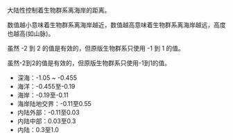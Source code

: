 大陆性控制着生物群系离海岸的距离。

数值越小意味着生物群系离海岸越近，数值越高意味着生物群系离海岸越远，高度也越高(如山脉)。

虽然 -2 到 2 的值是有效的，但原版生物群系只使用 -1 到 1 的值。

虽然-2到2的值是有效的，但原版生物群系只使用-1到1的值。

* 深海：-1.05 ~ -0.455
* 海洋：-0.455至-0.19
* 海岸：-0.19至-0.11
* 海岸陆地交界：-0.11至0.55
* 内陆外部：-0.11至0.03
* 内陆中部：0.03至0.3
* 内陆：0.3至1.0